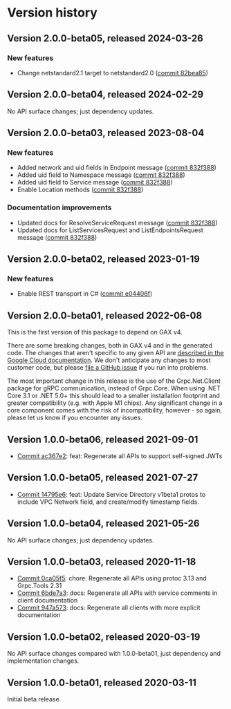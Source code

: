 # Version history

## Version 2.0.0-beta05, released 2024-03-26

### New features

- Change netstandard2.1 target to netstandard2.0 ([commit 82bea85](https://github.com/googleapis/google-cloud-dotnet/commit/82bea850661975b9750ac30753528cc9d2e05240))

## Version 2.0.0-beta04, released 2024-02-29

No API surface changes; just dependency updates.

## Version 2.0.0-beta03, released 2023-08-04

### New features

- Added network and uid fields in Endpoint message ([commit 832f388](https://github.com/googleapis/google-cloud-dotnet/commit/832f388e29a18c4d7e0e39d74d1dc45536ada722))
- Added uid field to Namespace message ([commit 832f388](https://github.com/googleapis/google-cloud-dotnet/commit/832f388e29a18c4d7e0e39d74d1dc45536ada722))
- Added uid field to Service message ([commit 832f388](https://github.com/googleapis/google-cloud-dotnet/commit/832f388e29a18c4d7e0e39d74d1dc45536ada722))
- Enable Location methods ([commit 832f388](https://github.com/googleapis/google-cloud-dotnet/commit/832f388e29a18c4d7e0e39d74d1dc45536ada722))

### Documentation improvements

- Updated docs for ResolveServiceRequest message ([commit 832f388](https://github.com/googleapis/google-cloud-dotnet/commit/832f388e29a18c4d7e0e39d74d1dc45536ada722))
- Updated docs for ListServicesRequest and ListEndpointsRequest message ([commit 832f388](https://github.com/googleapis/google-cloud-dotnet/commit/832f388e29a18c4d7e0e39d74d1dc45536ada722))

## Version 2.0.0-beta02, released 2023-01-19

### New features

- Enable REST transport in C# ([commit e04406f](https://github.com/googleapis/google-cloud-dotnet/commit/e04406fbc8700134ab6955e5244a5f2924a16a0a))

## Version 2.0.0-beta01, released 2022-06-08

This is the first version of this package to depend on GAX v4.

There are some breaking changes, both in GAX v4 and in the generated
code. The changes that aren't specific to any given API are [described in the Google Cloud
documentation](https://cloud.google.com/dotnet/docs/reference/help/breaking-gax4).
We don't anticipate any changes to most customer code, but please [file a
GitHub issue](https://github.com/googleapis/google-cloud-dotnet/issues/new/choose)
if you run into problems.

The most important change in this release is the use of the Grpc.Net.Client package
for gRPC communication, instead of Grpc.Core. When using .NET Core 3.1 or .NET 5.0+
this should lead to a smaller installation footprint and greater compatibility (e.g.
with Apple M1 chips). Any significant change in a core component comes with the risk
of incompatibility, however - so again, please let us know if you encounter any
issues.


## Version 1.0.0-beta06, released 2021-09-01

- [Commit ac367e2](https://github.com/googleapis/google-cloud-dotnet/commit/ac367e2): feat: Regenerate all APIs to support self-signed JWTs

## Version 1.0.0-beta05, released 2021-07-27

- [Commit 14795e6](https://github.com/googleapis/google-cloud-dotnet/commit/14795e6): feat: Update Service Directory v1beta1 protos to include VPC Network field, and create/modify timestamp fields.

## Version 1.0.0-beta04, released 2021-05-26

No API surface changes; just dependency updates.

## Version 1.0.0-beta03, released 2020-11-18

- [Commit 0ca05f5](https://github.com/googleapis/google-cloud-dotnet/commit/0ca05f5): chore: Regenerate all APIs using protoc 3.13 and Grpc.Tools 2.31
- [Commit 6bde7a3](https://github.com/googleapis/google-cloud-dotnet/commit/6bde7a3): docs: Regenerate all APIs with service comments in client documentation
- [Commit 947a573](https://github.com/googleapis/google-cloud-dotnet/commit/947a573): docs: Regenerate all clients with more explicit documentation

## Version 1.0.0-beta02, released 2020-03-19

No API surface changes compared with 1.0.0-beta01, just dependency
and implementation changes.

## Version 1.0.0-beta01, released 2020-03-11

Initial beta release.


